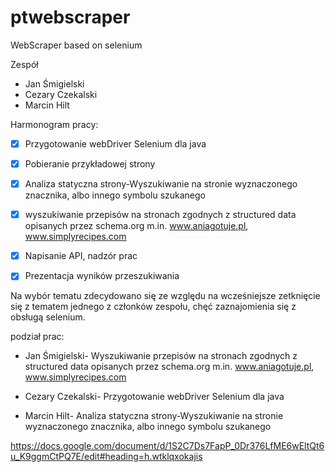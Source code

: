  # ptwebscraper
WebScraper based on selenium

Zespół
- Jan Śmigielski
- Cezary Czekalski
- Marcin Hilt

Harmonogram pracy:

- [x] Przygotowanie webDriver Selenium dla java

- [x] Pobieranie przykładowej strony

- [x] Analiza statyczna strony-Wyszukiwanie na stronie wyznaczonego znacznika, albo innego symbolu szukanego

- [x] wyszukiwanie przepisów na stronach zgodnych z structured data opisanych przez  schema.org
m.in. www.aniagotuje.pl, www.simplyrecipes.com

- [x] Napisanie API, nadzór prac 

- [x] Prezentacja wyników przeszukiwania


Na wybór tematu zdecydowano się ze względu na wcześniejsze zetknięcie się z tematem jednego z członków zespołu,
chęć zaznajomienia się z obsługą selenium.


podział prac:

- Jan Śmigielski- Wyszukiwanie przepisów na stronach zgodnych z structured data opisanych przez  schema.org
m.in. www.aniagotuje.pl, www.simplyrecipes.com

- Cezary Czekalski- Przygotowanie webDriver Selenium dla java

- Marcin Hilt- Analiza statyczna strony-Wyszukiwanie na stronie wyznaczonego znacznika, albo innego symbolu szukanego

https://docs.google.com/document/d/1S2C7Ds7FapP_0Dr376LfME6wEltQt6u_K9ggmCtPQ7E/edit#heading=h.wtklqxokajis
